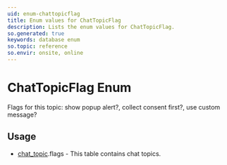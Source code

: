 ```yaml
---
uid: enum-chattopicflag
title: Enum values for ChatTopicFlag
description: Lists the enum values for ChatTopicFlag.
so.generated: true
keywords: database enum
so.topic: reference
so.envir: onsite, online
---
```


# ChatTopicFlag Enum

Flags for this topic: show popup alert?, collect consent first?, use custom message?


## Usage

* [chat_topic](../chat-topic.md).flags - This table contains chat topics.
